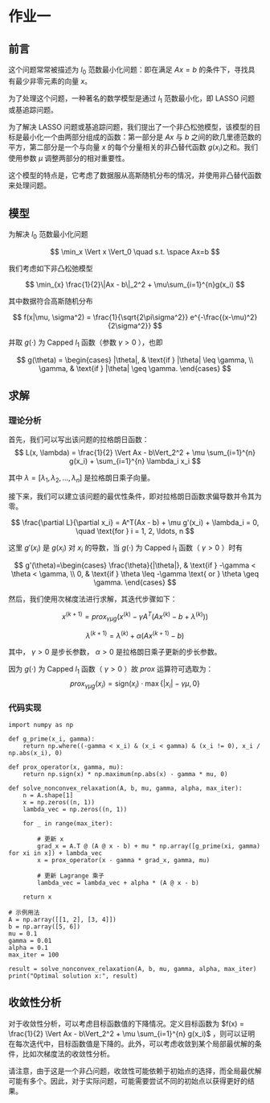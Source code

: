 # 作业一

## 前言

这个问题常常被描述为 $l_0$ 范数最小化问题：即在满足 $Ax=b$ 的条件下，寻找具有最少非零元素的向量 $x$。

为了处理这个问题，一种著名的数学模型是通过 $l_1$​ 范数最小化，即 LASSO 问题或基追踪问题。

为了解决 LASSO 问题或基追踪问题，我们提出了一个非凸松弛模型，该模型的目标是最小化一个由两部分组成的函数：第一部分是 $Ax$ 与 $b$ 之间的欧几里德范数的平方，第二部分是一个与向量 $x$ 的每个分量相关的非凸替代函数 $g(x_i)$​ 之和。我们使用参数 $\mu$ 调整两部分的相对重要性。

这个模型的特点是，它考虑了数据服从高斯随机分布的情况，并使用非凸替代函数来处理问题。

## 模型

为解决 $l_0$ 范数最小化问题

$$
\min_x \Vert x \Vert_0 \quad s.t. \space Ax=b
$$

我们考虑如下非凸松弛模型

$$
\min_{x} \frac{1}{2}\|Ax - b\|_2^2 + \mu\sum_{i=1}^{n}g(x_i)
$$

其中数据符合高斯随机分布

$$
f(x|\mu, \sigma^2) = \frac{1}{\sqrt{2\pi\sigma^2}} e^{-\frac{(x-\mu)^2}{2\sigma^2}}
$$

并取 $g(\cdot)$ 为 Capped $l_1$ 函数（参数 $\gamma \gt 0$ ），也即

$$
g(\theta) = \begin{cases}
    |\theta|, & \text{if } |\theta| \leq \gamma, \\
    \gamma, & \text{if } |\theta| \geq \gamma.
\end{cases}
$$

## 求解

### 理论分析

首先，我们可以写出该问题的拉格朗日函数：
$$
L(x, \lambda) = \frac{1}{2} \Vert Ax - b\Vert_2^2 + \mu \sum_{i=1}^{n} g(x_i) + \sum_{i=1}^{n} \lambda_i x_i
$$

其中 $\lambda = [\lambda_1, \lambda_2, \ldots, \lambda_n]$ 是拉格朗日乘子向量。

接下来，我们可以建立该问题的最优性条件，即对拉格朗日函数求偏导数并令其为零。

$$
\frac{\partial L}{\partial x_i} = A^T(Ax - b) + \mu g'(x_i) + \lambda_i = 0, \quad \text{for } i = 1, 2, \ldots, n
$$

这里 $g'(x_i)$ 是 $g(x_i)$ 对 $x_i$ 的导数，当 $g(\cdot)$ 为 Capped $l_1$ 函数（ $\gamma \gt 0$ ）时有

$$
g'(\theta)=\begin{cases}
\frac{\theta}{|\theta|}, & \text{if } -\gamma < \theta < \gamma, \\
0, & \text{if } \theta \leq -\gamma \text{ or } \theta \geq \gamma.
\end{cases}
$$

然后，我们使用次梯度法进行求解，其迭代步骤如下：

$$
x^{(k+1)} = prox_{\gamma \mu g}(x^{(k)} - \gamma A^T(Ax^{(k)} - b + \lambda^{(k)}))
$$

$$
\lambda^{(k+1)} = \lambda^{(k)} + \alpha (Ax^{(k+1)} - b)
$$

其中， $\gamma \gt 0$ 是步长参数， $\alpha \gt 0$ 是拉格朗日乘子更新的步长参数。

因为 $g(\cdot)$ 为 Capped $l_1$ 函数（ $\gamma \gt 0$ ）故 $prox$ 运算符可选取为：
$$
prox_{\gamma \mu g}(x_i) = \text{sign}(x_i) \cdot \max\{ |x_i| - \gamma \mu, 0 \}
$$

### 代码实现

```
import numpy as np

def g_prime(x_i, gamma):
    return np.where((-gamma < x_i) & (x_i < gamma) & (x_i != 0), x_i / np.abs(x_i), 0)

def prox_operator(x, gamma, mu):
    return np.sign(x) * np.maximum(np.abs(x) - gamma * mu, 0)

def solve_nonconvex_relaxation(A, b, mu, gamma, alpha, max_iter):
    n = A.shape[1]
    x = np.zeros((n, 1))
    lambda_vec = np.zeros((n, 1))

    for _ in range(max_iter):
    
        # 更新 x
        grad_x = A.T @ (A @ x - b) + mu * np.array([g_prime(xi, gamma) for xi in x]) + lambda_vec
        x = prox_operator(x - gamma * grad_x, gamma, mu)

        # 更新 Lagrange 乘子
        lambda_vec = lambda_vec + alpha * (A @ x - b)

    return x

# 示例用法
A = np.array([[1, 2], [3, 4]])
b = np.array([5, 6])
mu = 0.1
gamma = 0.01
alpha = 0.1
max_iter = 100

result = solve_nonconvex_relaxation(A, b, mu, gamma, alpha, max_iter)
print("Optimal solution x:", result)
```

## 收敛性分析

对于收敛性分析，可以考虑目标函数值的下降情况。定义目标函数为 $f(x) = \frac{1}{2} \Vert Ax - b\Vert_2^2 + \mu \sum_{i=1}^{n} g(x_i)$ ，则可以证明在每次迭代中，目标函数值是下降的。此外，可以考虑收敛到某个局部最优解的条件，比如次梯度法的收敛性分析。

请注意，由于这是一个非凸问题，收敛性可能依赖于初始点的选择，而全局最优解可能有多个。因此，对于实际问题，可能需要尝试不同的初始点以获得更好的结果。